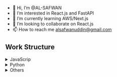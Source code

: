 - 👋 Hi, I’m @AL-SAFWAN
- 👀 I’m interested in React.js and FastAPI
- 🌱 I’m currently learning AWS/Next.js
- 💞️ I’m looking to collaborate on React.js
- 📫 How to reach me alsafwanuddin@gmail.com

<!---
AL-SAFWAN/AL-SAFWAN is a ✨ special ✨ repository because its `README.md` (this file) appears on your GitHub profile.
You can click the Preview link to take a look at your changes.
--->



## Work Structure 

<details><summary>JavaScrip </summary>
<p>
  
```
  - GraphQL 
    - Expres server
    - React app with Applo
  - Next/
    - Todo app
  - Node&Express
    - Article app 
  - ReactNative
    - Todo Add
    - Instagram clone
```
</p>
</details>

<details><summary>Python </summary>
<p>
  
```
  - Django 
    - Music player with soptify
    - Lead manager app
  - Flask
    - Article app
```
</p>
</details>
<details><summary>Others </summary>
<p>
  
```
- Amazon clone 
- Instagram
- Whatsapp clone
- Slack clone
- MazeGame js 
- StandApp
```
</p>
</details>



 
